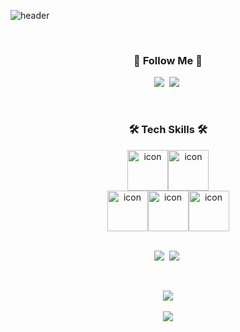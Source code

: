 ![header](https://capsule-render.vercel.app/api?type=wave&color=auto&height=300&section=header&text=Lee_Gunjun&desc=iOS%20Developer&fontSize=90&descAlign=60&descAlignY=70&&animation=twinkling)

<br>
<h3 align="center">🌈 Follow Me 🌈</h3>
<p align="center">
      <a href = "https://velog.io/@dlrjswns135"><img src= "https://img.shields.io/badge/Velog-20C997?style=flat-square&logoColor=white""></a>&nbsp
      <a href="mailto:leekyunjun@gmail.com"><img src = "https://img.shields.io/badge/leekyunjun@gmail.com-red?style=flat-square&logo=GMail&logoColor=white""></a>&nbsp
</p> 
<br>
            
<h3 align="center"> 🛠 Tech Skills 🛠 </h3>
<div align="center"><img src="https://techstack-generator.vercel.app/swift-icon.svg" alt="icon" width="65" height="65" /><img src="https://techstack-generator.vercel.app/python-icon.svg" alt="icon" width="65" height="65" /></div>
<div align="center"><img src="https://techstack-generator.vercel.app/github-icon.svg" alt="icon" width="65" height="65" /><img src="https://techstack-generator.vercel.app/js-icon.svg" alt="icon" width="65" height="65" /><img src="https://techstack-generator.vercel.app/java-icon.svg" alt="icon" width="65" height="65" /></div>


      

<br>
<p align="center">
  <img src="https://img.shields.io/badge/XCode-147EFB?style=flat-square&logo=XCode&logoColor=white"/></a>&nbsp
  <img src="https://img.shields.io/badge/VisualStudioCode-007ACC?style=flat-square&logo=visualstudiocode&logoColor=white"/></a>&nbsp
</p>

<br>

<p align="center">
  <img src="https://github-readme-stats.vercel.app/api/top-langs/?username=dlrjswns&layout=compact"><br><br>
  <img src="https://github-readme-stats.vercel.app/api?username=dlrjswns&show_icons=true">
</p>


<br>
<br>
<div align="center">

</div>
